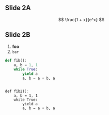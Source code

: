 
## Slide 2A

$$ \frac{1 + x}{e^x} $$

## Slide 2B

1. **foo**
2. `bar`

```python
def fib():
    a, b = 1, 1
    while True:
        yield a
        a, b = a + b, a
```

<pre><code class='python'>
def fib2():
    a, b = 1, 1
    while True:
        yield a
        a, b = a + b, a
</code></pre>

